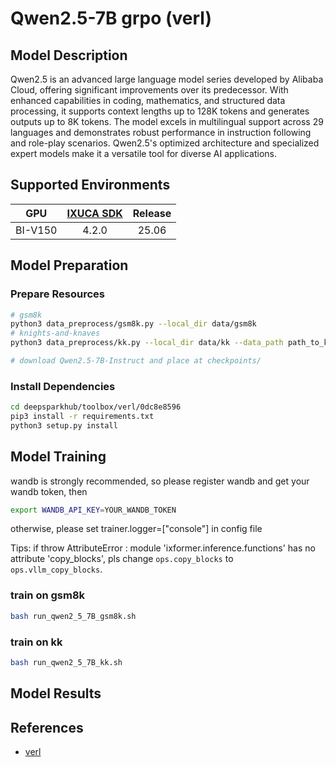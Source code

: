 # Qwen2.5-7B grpo (verl)

## Model Description

Qwen2.5 is an advanced large language model series developed by Alibaba Cloud, offering significant improvements over
its predecessor. With enhanced capabilities in coding, mathematics, and structured data processing, it supports context
lengths up to 128K tokens and generates outputs up to 8K tokens. The model excels in multilingual support across 29
languages and demonstrates robust performance in instruction following and role-play scenarios. Qwen2.5's optimized
architecture and specialized expert models make it a versatile tool for diverse AI applications.

## Supported Environments

| GPU    | [IXUCA SDK](https://gitee.com/deep-spark/deepspark#%E5%A4%A9%E6%95%B0%E6%99%BA%E7%AE%97%E8%BD%AF%E4%BB%B6%E6%A0%88-ixuca) | Release |
| :----: | :----: | :----: |
| BI-V150 | 4.2.0     |  25.06  |

## Model Preparation

### Prepare Resources

```bash
# gsm8k
python3 data_preprocess/gsm8k.py --local_dir data/gsm8k
# knights-and-knaves
python3 data_preprocess/kk.py --local_dir data/kk --data_path path_to_kk/train/people3_num1000.jsonl  # please download knights-and-knaves dataset on huggingface

# download Qwen2.5-7B-Instruct and place at checkpoints/
```

### Install Dependencies
```bash
cd deepsparkhub/toolbox/verl/0dc8e8596
pip3 install -r requirements.txt
python3 setup.py install
```

## Model Training

wandb is strongly recommended, so please register wandb and get your wandb token, then
```bash
export WANDB_API_KEY=YOUR_WANDB_TOKEN
```
otherwise, please set trainer.logger=["console"] in config file

Tips: if throw AttributeError : module 'ixformer.inference.functions' has no attribute 'copy_blocks', pls change `ops.copy_blocks` to `ops.vllm_copy_blocks`.

### train on gsm8k
```bash
bash run_qwen2_5_7B_gsm8k.sh
```
### train on kk
```bash
bash run_qwen2_5_7B_kk.sh
```

## Model Results

## References

- [verl](https://github.com/volcengine/verl/tree/0dc8e8596b11416cddf457a02adf7009f1a10265)
